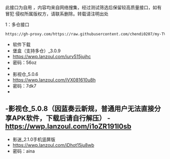 此接口为自用 ，内容均来自网络搜集，经过测试筛选后保留较高质量接口，如有冒犯 侵权所属版权方，请联系删除。转载请注明出处

1：多仓接口
````bash
https://gh-proxy.com/https://raw.githubusercontent.com/chendi0207/my-TVBOX/main/tvboxqq/本地仓.txt
````

- 软件下载
- 堡盒（支持多仓）_3.0.9
- https://wwp.lanzoul.com/iurv515jujhc
- 密码：56oz
-
- 影视仓_5.0.6
- https://wwp.lanzoul.com/iVX081610u8h
- 密码：7dk7
-
-影视仓_5.0.8（因蓝奏云新规，普通用户无法直接分享APK软件，下载后请自行解压）
-https://wwp.lanzoul.com/i1oZR191l0sb
-
- 影迷_2.1.0手机竖屏版
- https://wwp.lanzoul.com/iDhot15ju8wb
- 密码：aina
